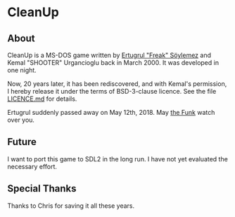 # CleanUp

## About

CleanUp is a MS-DOS game written by [Ertugrul "Freak"
Söylemez](https://github.com/esoeylemez) and Kemal "SHOOTER" Urgancioglu
back in March 2000.  It was developed in one night.

Now, 20 years later, it has been rediscovered, and with Kemal's
permission, I hereby release it under the terms of BSD-3-clause licence.
See the file [LICENCE.md](LICENCE.md) for details.

Ertugrul suddenly passed away on May 12th, 2018.  May [the
Funk](https://mightyboosh.fandom.com/wiki/The_Funk) watch over you.

## Future

I want to port this game to SDL2 in the long run.  I have not yet
evaluated the necessary effort.

## Special Thanks

Thanks to Chris for saving it all these years.
